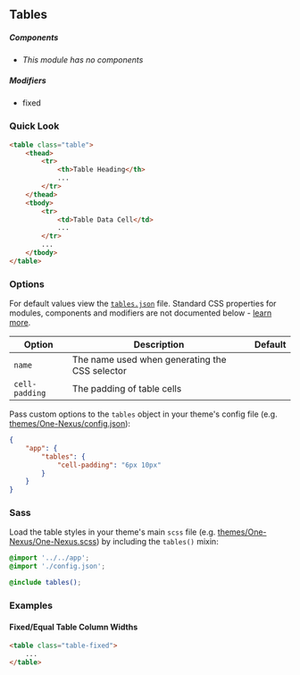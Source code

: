 ## Tables

##### Components

* _This module has no components_

##### Modifiers

* fixed

### Quick Look

```html
<table class="table">
    <thead>
        <tr>
            <th>Table Heading</th>
            ...
        </tr>
    </thead>
    <tbody>
        <tr>
            <td>Table Data Cell</td>
            ...
        </tr>
        ...
    </tbody>
</table>
```

### Options

For default values view the [`tables.json`](tables.json) file. Standard CSS properties for modules, components and modifiers are not documented below - [learn more](https://github.com/esr360/Synergy/wiki/Configuring-a-Module#pass-custom-css-to-modules).

<table class="table">
    <thead>
        <tr>
            <th>Option</th>
            <th>Description</th>
            <th>Default</th>
        </tr>
    </thead>
    <tbody>
        <tr>
            <td><code>name</code></td>
            <td>The name used when generating the CSS selector</td>
        </tr>
        <tr>
            <td><code>cell-padding</code></td>
            <td>The padding of table cells</td>
        </tr>
    </tbody>
</table>

Pass custom options to the `tables` object in your theme's config file (e.g. [themes/One-Nexus/config.json](../../../themes/One-Nexus/config.json)):

```json
{
    "app": {
        "tables": {
            "cell-padding": "6px 10px"
        }
    }
}
```

### Sass

Load the table styles in your theme's main `scss` file (e.g. [themes/One-Nexus/One-Nexus.scss](../../../themes/One-Nexus/One-Nexus.scss)) by including the `tables()` mixin:

```scss
@import '../../app';
@import './config.json';

@include tables();
```

### Examples

#### Fixed/Equal Table Column Widths

```html
<table class="table-fixed">
    ...
</table>
```